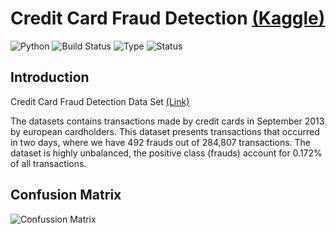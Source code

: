 # Credit Card Fraud Detection [(Kaggle)](https://www.kaggle.com/mlg-ulb/creditcardfraud)

![Python](https://img.shields.io/badge/python-3.8.x-success) ![Build Status](https://img.shields.io/badge/Machine-Learning-red) ![Type](https://img.shields.io/badge/Type-Supervised-yellow) ![Status](https://img.shields.io/badge/Status-Completed-success)

## Introduction
Credit Card Fraud Detection Data Set [(Link)](https://www.kaggle.com/mlg-ulb/creditcardfraud)

The datasets contains transactions made by credit cards in September 2013 by european cardholders.
This dataset presents transactions that occurred in two days, where we have 492 frauds out of 284,807 transactions. The dataset is highly unbalanced, the positive class (frauds) account for 0.172% of all transactions.

## Confusion Matrix
![Confussion Matrix](https://github.com/anuj0298-create/Credit_card_fraud_detection)
